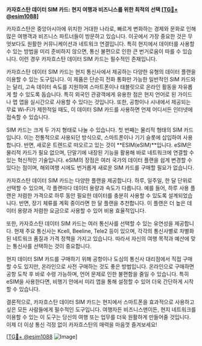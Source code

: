 **카자흐스탄 데이터 SIM 카드: 현지 여행과 비즈니스를 위한 최적의 선택 [[TG💪+ @esim1088](https://t.me/s/esim1088)]**

카자흐스탄은 중앙아시아에 위치한 거대한 나라로, 빠르게 변화하는 경제와 문화로 인해 많은 여행객과 비즈니스 파트너들이 방문하고 있습니다. 이곳에서 가장 중요한 것은 무엇보다도 원활한 커뮤니케이션과 네트워크 연결입니다. 특히 현지에서 데이터를 사용할 수 있는 방법을 미리 준비하지 않으면, 통신 불편으로 인한 큰 번거로움이 따를 수 있습니다. 이런 경우 카자흐스탄 데이터 SIM 카드는 필수적인 존재입니다.

카자흐스탄 데이터 SIM 카드는 현지 통신사에서 제공하는 다양한 유형의 데이터 플랜을 이용할 수 있는 도구입니다. 이 제품은 단순히 전화 통화만 가능한 일반적인 SIM 카드와는 달리, 고속 데이터 속도를 지원하여 스마트폰이나 태블릿으로 온라인 활동을 자유롭게 할 수 있도록 돕습니다. 특히 외국인 관광객에게 유용한 점은 현지 언어로 된 가이드나 맵 앱을 실시간으로 사용할 수 있다는 것입니다. 또한, 공항이나 시내에서 제공되는 무료 Wi-Fi가 제한적일 때도, 이 데이터 SIM 카드를 사용하면 언제 어디서든 인터넷에 접속할 수 있습니다.

SIM 카드는 크게 두 가지 형태로 나눌 수 있습니다. 첫 번째는 물리적 형태의 SIM 카드입니다. 이는 전통적으로 사용되던 방식으로, 스마트폰이나 기기 슬롯에 삽입하여 사용합니다. 반면, 새로운 트렌드로 떠오르고 있는 것이 **ESIM(eSIM)**입니다. eSIM은 물리적 카드가 필요 없으며, 단말기에 내장된 기능을 활용해 바로 네트워크에 연결할 수 있는 혁신적인 기술입니다. eSIM의 장점은 여러 국가의 데이터 플랜을 쉽게 변경할 수 있다는 점이며, 해외여행 시에도 번거롭게 새로운 SIM 카드를 구매할 필요가 없습니다.

카자흐스탄 데이터 SIM 카드는 다양한 플랜을 제공합니다. 하루, 일주일, 한 달 단위로 선택할 수 있으며, 각 플랜마다 데이터 용량과 속도가 다릅니다. 예를 들어, 하루 사용 플랜은 저렴한 가격으로 하루 동안 필요한 데이터를 충분히 사용할 수 있도록 설계되었습니다. 반면, 장기 체류를 계획 중이라면 한 달 플랜을 추천합니다. 이 플랜은 더 높은 데이터 용량과 저렴한 요금으로 사용할 수 있어 비용 효율적입니다.

또한, 카자흐스탄 데이터 SIM 카드는 여러 통신사를 선택할 수 있는 유연성을 제공합니다. 현재 주요 통신사는 Kcell, Beeline, Tele2 등이 있으며, 각각의 통신사별로 차별화된 네트워크 품질과 가격 정책을 가지고 있습니다. 따라서 자신의 여행 목적과 예산에 맞는 통신사를 선택하는 것이 중요합니다.

현지 데이터 SIM 카드를 구매하기 위해 공항이나 도심의 통신사 대리점에서 직접 구매할 수도 있지만, 온라인으로 사전 구매하는 것도 좋은 방법입니다. 온라인으로 구매하면 공항 도착 후 바로 수령 가능하며, 언어 문제로 인한 불편함을 줄일 수 있습니다. 특히 eSIM을 사용한다면, 비행기 안에서 미리 앱을 통해 설정할 수 있어 더욱 간단하게 시작할 수 있습니다.

결론적으로, 카자흐스탄 데이터 SIM 카드는 현지에서 스마트폰을 효과적으로 사용하고 싶은 모든 사람들에게 필수적인 도구입니다. 여행자든 비즈니스맨이든, 현지 네트워크를 이용할 수 있는 이 도구는 당신의 여행 또는 업무를 더욱 원활하게 만들어줄 것입니다. 이제 더 이상 통신 걱정 없이 카자흐스탄의 매력을 마음껏 즐겨보세요! 

[[TG💪+ @esim1088](https://t.me/s/esim1088) ![Image](https://i.postimg.cc/Y0z9fWf4/image.png)]